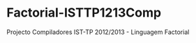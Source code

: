 Factorial-ISTTP1213Comp
=======================

Projecto Compiladores IST-TP 2012/2013 - Linguagem Factorial